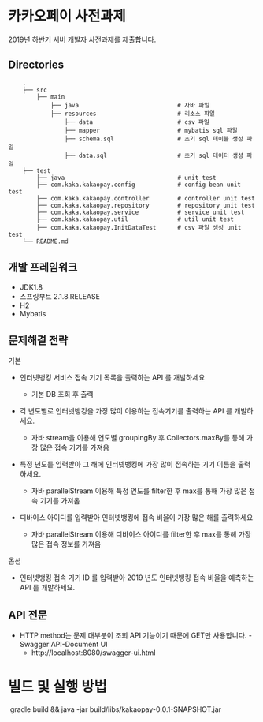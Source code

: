 
# 카카오페이 사전과제 

2019년 하반기 서버 개발자 사전과제를 제출합니다.


## Directories

```
    .
    ├── src                         
        ├── main                  
            ├── java                            # 자바 파일
            ├── resources                       # 리소스 파일
                ├── data                        # csv 파일
                ├── mapper                      # mybatis sql 파일
                ├── schema.sql                  # 초기 sql 테이블 생성 파일
                ├── data.sql                    # 초기 sql 데이터 생성 파일
    ├── test                   
        ├── java                                # unit test 
        ├── com.kaka.kakaopay.config            # config bean unit test 
        ├── com.kaka.kakaopay.controller        # controller unit test 
        ├── com.kaka.kakaopay.repository        # repository unit test 
        ├── com.kaka.kakaopay.service           # service unit test 
        ├── com.kaka.kakaopay.util              # util unit test 
        ├── com.kaka.kakaopay.InitDataTest      # csv 파일 생성 unit test  
    └── README.md
```



## 개발 프레임워크

- JDK1.8
- 스프링부트 2.1.8.RELEASE
- H2
- Mybatis

## 문제해결 전략


기본
- 인터넷뱅킹 서비스 접속 기기 목록을 출력하는 API 를 개발하세요
    - 기본 DB 조회 후 출력
- 각 년도별로 인터넷뱅킹을 가장 많이 이용하는 접속기기를 출력하는 API 를 개발하세요.
    - 자바 stream을 이용해 연도별 groupingBy 후 Collectors.maxBy를 통해 가장 많은 접속 기기를 가져옴
- 특정 년도를 입력받아 그 해에 인터넷뱅킹에 가장 많이 접속하는 기기 이름을 출력하세요.
    - 자바 parallelStream 이용해 특정 연도를 filter한 후 max를 통해 가장 많은 접속 기기를 가져옴

- 디바이스 아이디를 입력받아 인터넷뱅킹에 접속 비율이 가장 많은 해를 출력하세요
    - 자바 parallelStream 이용해 디바이스 아이디를 filter한 후 max를 통해 가장 많은 접속 정보를 가져옴

옵션
- 인터넷뱅킹 접속 기기 ID 를 입력받아 2019 년도 인터넷뱅킹 접속 비율을 예측하는 API 를 개발하세요.


## API 전문
- HTTP method는 문제 대부분이 조회 API 기능이기 때문에 GET만 사용합니다.
​- Swagger API-Document UI
    - http://localhost:8080/swagger-ui.html


# 빌드 및 실행 방법
​ gradle build && java -jar build/libs/kakaopay-0.0.1-SNAPSHOT.jar
